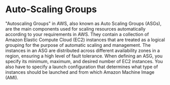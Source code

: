 # Auto-Scaling Groups

"Autoscaling Groups" in AWS, also known as Auto Scaling Groups (ASGs), are the main components used for scaling resources automatically according to your requirements in AWS. They contain a collection of Amazon Elastic Compute Cloud (EC2) instances that are treated as a logical grouping for the purpose of automatic scaling and management. The instances in an ASG are distributed across different availability zones in a region, ensuring a high level of fault tolerance. When defining an ASG, you specify its minimum, maximum, and desired number of EC2 instances. You also have to specify a launch configuration that determines what type of instances should be launched and from which Amazon Machine Image (AMI).